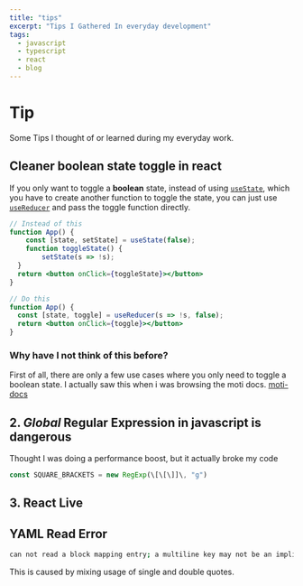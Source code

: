 ```yaml
---
title: "tips"
excerpt: "Tips I Gathered In everyday development"
tags:
  - javascript
  - typescript
  - react
  - blog
---
```


# Tip

Some Tips I thought of or learned during my everyday work.

## Cleaner boolean state toggle in react

If you only want to toggle a **boolean** state, instead of using [`useState`](https://beta.reactjs.org/apis/usestate), which you have to create another function to toggle the state, you can just use [`useReducer`](https://beta.reactjs.org/apis/usereducer) and pass the toggle function directly.

```jsx
// Instead of this
function App() {
	const [state, setState] = useState(false);
	function toggleState() {
		setState(s => !s);
  }
  return <button onClick={toggleState}></button>
}
```

```jsx
// Do this
function App() { 
  const [state, toggle] = useReducer(s => !s, false);
  return <button onClick={toggle}></button>
}
```

### Why have I not think of this before?

First of all, there are only a few use cases where you only need to toggle a boolean state. I actually saw this when i was browsing the moti docs. [moti-docs](https://moti.fyi/examples/exit-before-enter)

## 2. *Global* Regular Expression in javascript is dangerous

Thought I was doing a performance boost, but it actually broke my code

```js
const SQUARE_BRACKETS = new RegExp(\[\[\]]\, "g")
```

## 3. React Live

<CodePlayGround code="<strong>Hello World!</strong>" /> 


## YAML Read Error

```sh
can not read a block mapping entry; a multiline key may not be an implicit key at line
```

This is caused by mixing usage of single and double quotes.